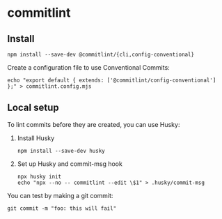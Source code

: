 # commitlint

## Install

```shell npm2yarn
npm install --save-dev @commitlint/{cli,config-conventional}
```

Create a configuration file to use Conventional Commits:
```shell
echo "export default { extends: ['@commitlint/config-conventional'] };" > commitlint.config.mjs
```


## Local setup

To lint commits before they are created, you can use Husky:

1. Install Husky
    ```shell npm2yarn
    npm install --save-dev husky
    ```
2. Set up Husky and commit-msg hook
    ```shell
    npx husky init
    echo "npx --no -- commitlint --edit \$1" > .husky/commit-msg
    ```

You can test by making a git commit:
```shell
git commit -m "foo: this will fail"
```
